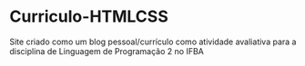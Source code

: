 # Curriculo-HTMLCSS
 Site criado como um blog pessoal/currículo como atividade avaliativa para a disciplina de Linguagem de Programação 2 no IFBA
